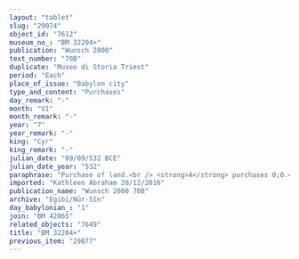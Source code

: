 ```yaml
---
layout: "tablet"
slug: "29074"
object_id: "7612"
museum_no_: "BM 32204+"
publication: "Wunsch 2000"
text_number: "70B"
duplicate: "Museo di Storia Triest"
period: "Each"
place_of_issue: "Babylon city"
type_and_content: "Purchases"
day_remark: "-"
month: "VI"
month_remark: "-"
year: "7"
year_remark: "-"
king: "Cyr"
king_remark: "-"
julian_date: "09/09/532 BCE"
julian_date_year: "532"
paraphrase: "Purchase of land.<br /> <strong>A</strong> purchases 0;0.4.1.9 Kor (1942,5 m<sup>2</sup>) of agricultural land (<em>zēru</em>) located in the open country (<em>eqel ṣēri</em>) from <strong>B<sub>1</sub> </strong>and <strong><sup>f</sup>B<sub>2</sub></strong>: it is a cultivated date garden (<em>kir&ucirc; gi&scaron;immarē zaqpi</em>) in front of the Zababa Gate in the district (<em>pīhatu</em>) of Babylon. Its upper side in the West borders on (the property of) <strong>A</strong>, the buyer, the lower side in the East on (the property f) <strong>C</strong>; the upper front in the North is adjacent to the bank (<em>ki&scaron;ādu</em>) of the Bitqu-&scaron;a-Ile&rsquo;&rsquo;i-Bēl and the lower front in the South borders on (the property of) <strong>D</strong>. <strong>A</strong> declares the equivalent for this land of 0;0.4.1.9 Kor (1942,5 m<sup>2</sup>) together with the sellers <strong>B<sub>1</sub> </strong>and his mother <strong><sup>f</sup>B<sub>2</sub></strong> (A <em>itti</em> B <em>mahīra nab&ucirc; i&scaron;ām</em>) to be 40 shekels of silver as total purchase price (<em>&scaron;īmi&scaron;u gamrūtu</em>) plus 2 shekels of silver as additional payment (<em>k&icirc; atri</em>). <strong>B<sub>1</sub> </strong>and <strong><sup>f</sup>B<sub>2</sub></strong> acknowledge that they have received (<em>mahāru</em>) 42 shekels of silver in pieces (<em>&scaron;ibirtu</em>), and they are satisfied (<em>aplū</em>). The parties agree that in future times there will be no claims or suits against each other, not even between members of their families &ndash; otherwise, any future claimant (<em>pāqirānu</em>) will have to repay twelvefold the silver he received. The field will be measured: should it be found larger or smaller than what was originally calculated, they will compensate each other (<em>ahāmi&scaron; apālu </em>) according to the field-price ratio (<em>mahīru</em>) they agreed upon. Fingernails impressions (<em>ṣupru</em>) of the sellers, <strong>B<sub>1</sub> </strong>and his mother <strong><sup>f</sup>B<sub>2</sub></strong>, instead of their seal impressions (<em>kunukku</em>). Names of 4 witnesses and the scribe.<br /> &nbsp;<br /> <strong>A</strong> = Itti-Marduk-balāṭu/Nab&ucirc;-ahhē-iddin//Egibi; <strong>B<sub>1</sub></strong> = Nādin/Rēmūt//Eppe&scaron;-ilī; <strong><sup>f</sup>B<sub>2</sub></strong> = <sup>f</sup>Ta&scaron;mētu-damqat, mother of <strong>B<sub>1</sub></strong>; <strong>C</strong> = Mukīn-zēri/Bēl-rēmanni//Gahal; <strong>D</strong> = Damqia/Niqūdu//Ir&rsquo;anni"
imported: "Kathleen Abraham 20/12/2016"
publication_name: "Wunsch 2000 70B"
archive: "Egibi/Nūr-Sîn"
day_babylonian_: "1"
join: "BM 42065"
related_objects: "7649"
title: "BM 32204+"
previous_item: "29077"
---
```

